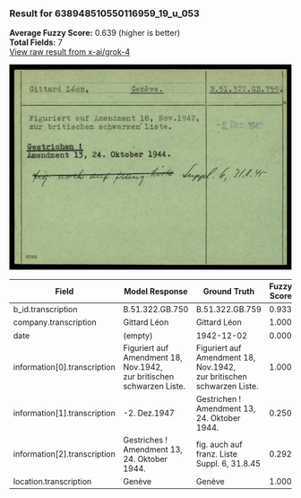 ### Result for 638948510550116959_19_u_053
**Average Fuzzy Score:** 0.639 (higher is better)<br>
**Total Fields:** 7<br>
[View raw result from x-ai/grok-4](https://github.com/RISE-UNIBAS/humanities_data_benchmark/blob/main/results/2025-10-24/T0336/request_T0336_638948510550116959_19_u_053.json)

<img src="https://github.com/RISE-UNIBAS/humanities_data_benchmark/blob/main/benchmarks/blacklist/images/638948510550116959_19_u_053.jpg?raw=true" alt="638948510550116959_19_u_053" width="600px">

| Field | Model Response | Ground Truth | Fuzzy Score | Match |
|-------|----------------|--------------|-------------|-------|
| b_id.transcription | B.51.322.GB.750 | B.51.322.GB.759 | 0.933 | ✅ |
| company.transcription | Gittard Léon | Gittard Léon | 1.000 | ✅ |
| date | (empty) | 1942-12-02 | 0.000 | ❌ |
| information[0].transcription | Figuriert auf Amendment 18, Nov.1942,<br>zur britischen schwarzen Liste. | Figuriert auf Amendment 18, Nov.1942,<br>zur britischen schwarzen Liste. | 1.000 | ✅ |
| information[1].transcription | -2. Dez.1947 | Gestrichen !<br>Amendment 13, 24. Oktober 1944. | 0.250 | ❌ |
| information[2].transcription | Gestriches ! <br>Amendment 13, 24. Oktober 1944. | fig. auch auf franz. Liste Suppl. 6, 31.8.45 | 0.292 | ❌ |
| location.transcription | Genève | Genève | 1.000 | ✅ |
